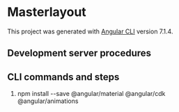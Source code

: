 # Masterlayout
This project was generated with [Angular CLI](https://github.com/angular/angular-cli) version 7.1.4.

## Development server procedures

## CLI commands and steps
1. npm install --save @angular/material @angular/cdk @angular/animations
